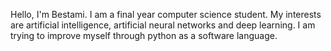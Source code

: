Hello, I'm Bestami. I am a final year computer science student. My interests are artificial intelligence, artificial neural networks and deep learning. I am trying to improve myself through python as a software language.
